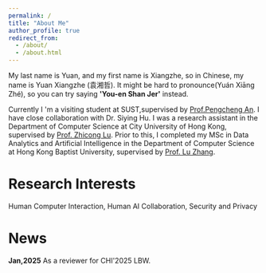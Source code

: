 ```yaml
---
permalink: /
title: "About Me"
author_profile: true
redirect_from: 
  - /about/
  - /about.html
---
```

My last name is Yuan, and my first name is Xiangzhe, so in Chinese, my name is Yuan Xiangzhe (袁湘哲). It might be hard to pronounce(Yuán Xiāng Zhé), so you can try saying **'You-en Shan Jer'** instead.

Currently I 'm a visiting student at SUST,supervised by [Prof.Pengcheng An](https://anpengcheng.cn/). I have close collaboration with Dr. Siying Hu. I was a research assistant in the Department of Computer Science at City University of Hong Kong, supervised by [Prof. Zhicong Lu](https://www.cs.cityu.edu.hk/~zhiconlu/). Prior to this, I completed my MSc in Data Analytics and Artificial Intelligence in the Department of Computer Science at Hong Kong Baptist University, supervised by [Prof. Lu Zhang](https://www.comp.hkbu.edu.hk/~ericluzhang/).

Research Interests
======
Human Computer Interaction, Human AI Collaboration, Security and Privacy

News
======
**Jan,2025**  As a reviewer for CHI'2025 LBW.